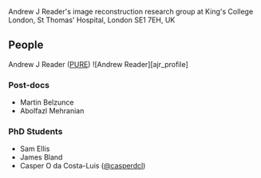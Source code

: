 Andrew J Reader's image reconstruction research group at King's College London,
St Thomas' Hospital, London SE1 7EH, UK

## People

Andrew J Reader ([PURE][ajr])
![Andrew Reader][ajr_profile]

### Post-docs

- Martin Belzunce
- Abolfazl Mehranian

### PhD Students

- Sam Ellis
- James Bland
- Casper O da Costa-Luis ([@casperdcl](https://github.com/casperdcl))

[ajr]: https://kclpure.kcl.ac.uk/portal/andrew.reader.html
[ajr_proile]: /images/andrew.jpg
